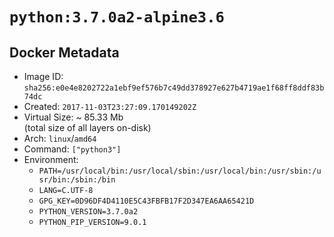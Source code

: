 # `python:3.7.0a2-alpine3.6`

## Docker Metadata

- Image ID: `sha256:e0e4e8202722a1ebf9ef576b7c49dd378927e627b4719ae1f68ff8ddf83b74dc`
- Created: `2017-11-03T23:27:09.170149202Z`
- Virtual Size: ~ 85.33 Mb  
  (total size of all layers on-disk)
- Arch: `linux`/`amd64`
- Command: `["python3"]`
- Environment:
  - `PATH=/usr/local/bin:/usr/local/sbin:/usr/local/bin:/usr/sbin:/usr/bin:/sbin:/bin`
  - `LANG=C.UTF-8`
  - `GPG_KEY=0D96DF4D4110E5C43FBFB17F2D347EA6AA65421D`
  - `PYTHON_VERSION=3.7.0a2`
  - `PYTHON_PIP_VERSION=9.0.1`
